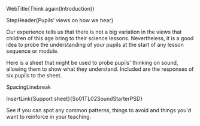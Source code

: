 WebTitle{Think again(Introduction)}

StepHeader{Pupils' views on how we hear}

Our experience tells us that there is not a big variation in the views that children of this age bring to their science lessons. Nevertheless, it is a good idea to probe the understanding of your pupils at the start of any lesson sequence or module.

Here is a sheet that might be used to probe pupils' thinking on sound, allowing them to show what they understand. Included are the responses of six pupils to the sheet.

SpacingLinebreak

InsertLink{Support sheet}{So01TL02SoundStarterPSD}

See if you can spot any common patterns, things to avoid and things you'd want to reinforce in your teaching.


